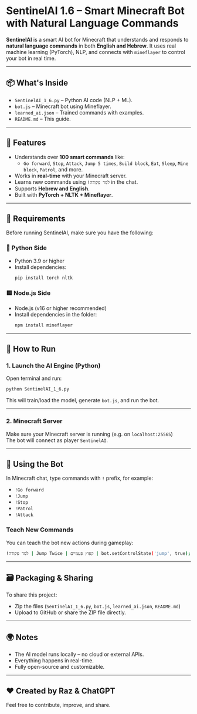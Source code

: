 # SentinelAI 1.6 – Smart Minecraft Bot with Natural Language Commands

**SentinelAI** is a smart AI bot for Minecraft that understands and responds to **natural language commands** in both **English and Hebrew**. It uses real machine learning (PyTorch), NLP, and connects with `mineflayer` to control your bot in real time.

---

## 📦 What's Inside

- `SentinelAI_1_6.py` – Python AI code (NLP + ML).
- `bot.js` – Minecraft bot using Mineflayer.
- `learned_ai.json` – Trained commands with examples.
- `README.md` – This guide.

---

## 🧠 Features

- Understands over **100 smart commands** like:
  - `Go forward`, `Stop`, `Attack`, `Jump 5 times`, `Build block`, `Eat`, `Sleep`, `Mine block`, `Patrol`, and more.
- Works in **real-time** with your Minecraft server.
- Learns new commands using `!למד פקודה` in the chat.
- Supports **Hebrew and English**.
- Built with **PyTorch + NLTK + Mineflayer**.

---

## 🚀 Requirements

Before running SentinelAI, make sure you have the following:

### 🐍 Python Side

- Python 3.9 or higher
- Install dependencies:
  ```bash
  pip install torch nltk
  ```

### 🟨 Node.js Side

- Node.js (v16 or higher recommended)
- Install dependencies in the folder:
  ```bash
  npm install mineflayer
  ```

---

## 🔧 How to Run

### 1. Launch the AI Engine (Python)

Open terminal and run:

```bash
python SentinelAI_1_6.py
```

This will train/load the model, generate `bot.js`, and run the bot.

---

### 2. Minecraft Server

Make sure your Minecraft server is running (e.g. on `localhost:25565`)  
The bot will connect as player `SentinelAI`.

---

## 💬 Using the Bot

In Minecraft chat, type commands with `!` prefix, for example:

- `!Go forward`
- `!Jump`
- `!Stop`
- `!Patrol`
- `!Attack`

### Teach New Commands

You can teach the bot new actions during gameplay:

```bash
!למד פקודה | Jump Twice | קפוץ פעמיים | bot.setControlState('jump', true); setTimeout(() => bot.setControlState('jump', false), 300);
```

---

## 🗃 Packaging & Sharing

To share this project:

- Zip the files (`SentinelAI_1_6.py`, `bot.js`, `learned_ai.json`, `README.md`)
- Upload to GitHub or share the ZIP file directly.

---

## 🌍 Notes

- The AI model runs locally – no cloud or external APIs.
- Everything happens in real-time.
- Fully open-source and customizable.

---

## ❤️ Created by Raz & ChatGPT

Feel free to contribute, improve, and share.
